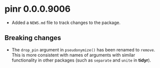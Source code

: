 # pinr 0.0.0.9006

* Added a `NEWS.md` file to track changes to the package.

## Breaking changes

* The `drop_pin` argument in `pseudonymize()` has been renamed to `remove`. This
is more consistent with names of arguments with similar functionality in other
packages (such as `separate` and `unite` in **tidyr**).
